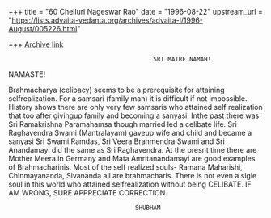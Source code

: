 +++
title = "60 Chelluri Nageswar Rao"
date = "1996-08-22"
upstream_url = "https://lists.advaita-vedanta.org/archives/advaita-l/1996-August/005226.html"

+++
[Archive link](https://lists.advaita-vedanta.org/archives/advaita-l/1996-August/005226.html)

                                            SRI MATRE NAMAH!

NAMASTE!

Brahmacharya (celibacy) seems to be a prerequisite for attaining
selfrealization. For a samsari (family man) it is difficult if not
impossible.  History shows there are only very few samsaris who attained self
realization that too after givingup family and becoming a sanyasi.  Inthe
past there was:
Sri Ramakrishna Paramahamsa though married led a celibate life.
Sri Raghavendra Swami (Mantralayam) gaveup wife and child and became a
sanyasi
Sri Swami Ramdas, Sri Veera Brahmendra Swami and Sri Anandamayi did the same
as Sri Raghavendra.
At the presnt time there are Mother Meera in Germany and Mata Amritanandamayi
are good examples of Brahmacharinis.
Most of the self realized souls- Ramana Maharishi, Chinmayananda, Sivananda
all are brahmacharis.   There is not even a sigle soul in this world who
attained selfrealization without being CELIBATE.
IF  AM WRONG, SURE APPRECIATE CORRECTION.

                                       SHUBHAM

